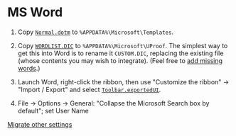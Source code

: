 # MS Word

1. Copy [`Normal.dotm`](https://raw.githubusercontent.com/ms609/preferences/main/Word/Normal.dotm) to `%APPDATA%\Microsoft\Templates`.

1. Copy [`WORDLIST.DIC`](https://raw.githubusercontent.com/smithlabdurham/dictionary/main/WORDLIST.dic) to `%APPDATA%\Microsoft\UProof`.  The simplest way to get this into Word is to rename it `CUSTOM.DIC`, replacing the existing file (whose contents you may wish to integrate).  (Feel free to [add missing words](https://github.com/smithlabdurham/dictionary/edit/main/WORDLIST.dic).)

1. Launch Word, right-click the ribbon, then use "Customize the ribbon" → "Import / Export"
and select [`Toolbar.exportedUI`](https://raw.githubusercontent.com/ms609/preferences/main/Word/Toolbar.exportedUI).

1. File → Options → General: "Collapse the Microsoft Search box by default"; set User Name

[Migrate other settings](https://superuser.com/questions/543012/how-to-migrate-microsoft-office-settings)
